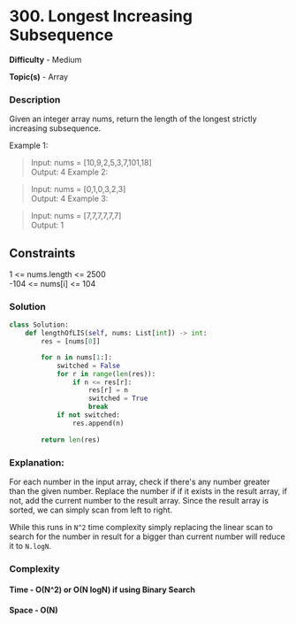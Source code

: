 # 300. Longest Increasing Subsequence
**Difficulty** - Medium

**Topic(s)** - Array 

### Description
Given an integer array nums, return the length of the longest strictly increasing 
subsequence.

Example 1:

>Input: nums = [10,9,2,5,3,7,101,18]<br>
>Output: 4
Example 2:

>Input: nums = [0,1,0,3,2,3]<br>
>Output: 4
Example 3:

>Input: nums = [7,7,7,7,7,7]<br>
>Output: 1

## Constraints
1 <= nums.length <= 2500<br>
-104 <= nums[i] <= 104

### Solution
```python
class Solution:
    def lengthOfLIS(self, nums: List[int]) -> int:
        res = [nums[0]]

        for n in nums[1:]:
            switched = False
            for r in range(len(res)):
                if n <= res[r]:
                    res[r] = n
                    switched = True
                    break
            if not switched:
                res.append(n)
            
        return len(res)
```

### Explanation: 
For each number in the input array, check if there's any number greater than the given number. Replace the number if if it exists in the result array, if not, add the current number to the result array.
Since the result array is sorted, we can simply scan from left to right.   

While this runs in `N^2` time complexity simply replacing the linear scan to search for the number in result for a bigger than current number will reduce it to `N.logN`.

### Complexity

#### Time - O(N^2) or O(N logN) if using Binary Search 

#### Space - O(N)
